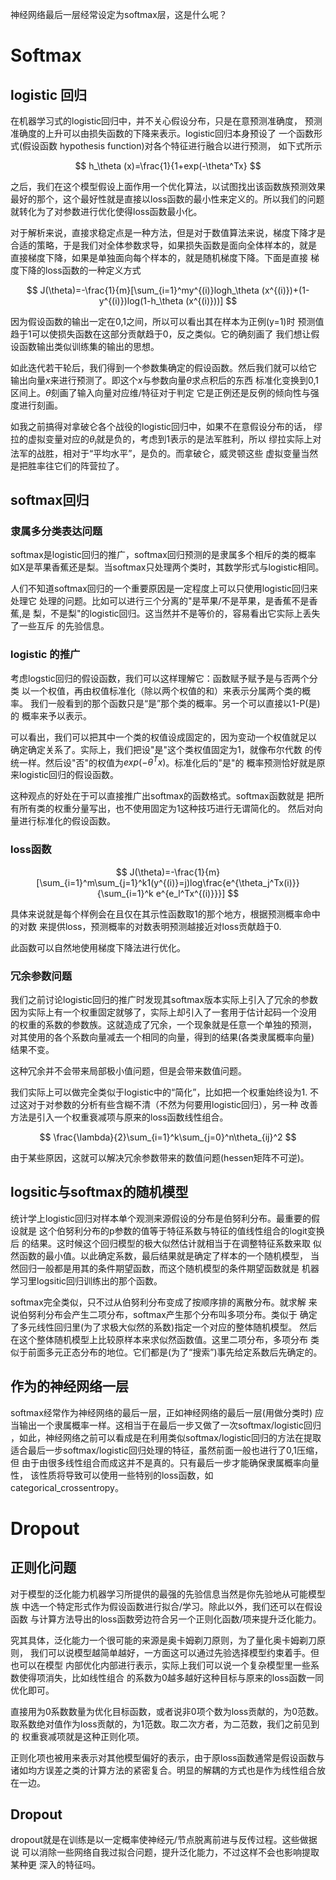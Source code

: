 神经网络最后一层经常设定为softmax层，这是什么呢？

# Softmax

## logistic 回归

在机器学习式的logistic回归中，并不关心假设分布，只是在意预测准确度，
预测准确度的上升可以由损失函数的下降来表示。logistic回归本身预设了
一个函数形式(假设函数 hypothesis function)对各个特征进行融合以进行预测，
如下式所示

$$
h_\theta (x)=\frac{1}{1+exp(-\theta^Tx}
$$

之后，我们在这个模型假设上面作用一个优化算法，以试图找出该函数族预测效果
最好的那个，这个最好性就是直接以loss函数的最小性来定义的。所以我们的问题
就转化为了对参数进行优化使得loss函数最小化。

对于解析来说，直接求稳定点是一种方法，但是对于数值算法来说，梯度下降才是
合适的策略，于是我们对全体参数求导，如果损失函数是面向全体样本的，就是
直接梯度下降，如果是单独面向每个样本的，就是随机梯度下降。下面是直接
梯度下降的loss函数的一种定义方式

$$
J(\theta)=-\frac{1}{m}[\sum_{i=1}^my^{(i)}logh_\theta (x^{(i)})+(1-y^{(i)})log(1-h_\theta (x^{(i)}))]
$$

因为假设函数的输出一定在0,1之间，所以可以看出其在样本为正例(y=1)时
预测值趋于1可以使损失函数在这部分贡献趋于0，反之类似。它的确刻画了
我们想让假设函数输出类似训练集的输出的思想。

如此迭代若干轮后，我们得到一个参数集确定的假设函数。然后我们就可以给它
输出向量$x$来进行预测了。即这个$x$与参数向量$\theta$求点积后的东西
标准化变换到0,1区间上。$\theta$刻画了输入向量对应维/特征对于判定
它是正例还是反例的倾向性与强度进行刻画。

如我之前搞得对拿破仑各个战役的logistic回归中，如果不在意假设分布的话，
缪拉的虚拟变量对应的$\theta_i$就是负的，考虑到1表示的是法军胜利，所以
缪拉实际上对法军的战胜，相对于“平均水平”，是负的。而拿破仑，威灵顿这些
虚拟变量当然是把胜率往它们的阵营拉了。

## softmax回归

### 隶属多分类表达问题

softmax是logistic回归的推广，softmax回归预测的是隶属多个相斥的类的概率
如X是苹果香蕉还是梨。当softmax只处理两个类时，其数学形式与logistic相同。

人们不知道softmax回归的一个重要原因是一定程度上可以只使用logistic回归来处理它
处理的问题。比如可以进行三个分离的"是苹果/不是苹果，是香蕉不是香蕉,是
梨，不是梨"的logistic回归。这当然并不是等价的，容易看出它实际上丢失了一些互斥
的先验信息。

### logistic 的推广

考虑logstic回归的假设函数，我们可以这样理解它：函数赋予赋予是与否两个分类
以一个权值，再由权值标准化（除以两个权值的和）来表示分属两个类的概率。
我们一般看到的那个函数只是“是”那个类的概率。另一个可以直接以1-P(是)的
概率来予以表示。

可以看出，我们可以把其中一个类的权值设成固定的，因为变动一个权值就足以
确定确定关系了。实际上，我们把设"是"这个类权值固定为1，就像布尔代数
的传统一样。然后设"否"的权值为$exp(-\theta^Tx)$。标准化后的"是"的
概率预测恰好就是原来logistic回归的假设函数。

这种观点的好处在于可以直接推广出softmax的函数格式。softmax函数就是
把所有所有类的权重分量写出，也不使用固定为1这种技巧进行无谓简化的。
然后对向量进行标准化的假设函数。

### loss函数

$$
J(\theta)=-\frac{1}{m}[\sum_{i=1}^m\sum_{j=1}^k1(y^{(i)}=j)log\frac{e^{\theta_j^Tx(i)}}{\sum_{i=1}^k e^{e_l^Tx^{(i)}}}]
$$

具体来说就是每个样例会在且仅在其示性函数取1的那个地方，根据预测概率命中的对数
来提供loss，预测概率的对数表明预测越接近对loss贡献趋于0.

此函数可以自然地使用梯度下降法进行优化。

### 冗余参数问题

我们之前讨论logistic回归的推广时发现其softmax版本实际上引入了冗余的参数
因为实际上有一个权重固定就够了，实际上却引入了一套用于估计起码一个没用
的权重的系数的参数族。这就造成了冗余，一个现象就是任意一个单独的预测，
对其使用的各个系数向量减去一个相同的向量，得到的结果(各类隶属概率向量)
结果不变。

这种冗余并不会带来局部极小值问题，但是会带来数值问题。

我们实际上可以做完全类似于logistic中的“简化”，比如把一个权重始终设为1.
不过这对于对参数的分析有些含糊不清（不然为何要用logistic回归），另一种
改善方法是引入一个权重衰减项与原来的loss函数线性组合。

$$
\frac{\lambda}{2}\sum_{i=1}^k\sum_{j=0}^n\theta_{ij}^2
$$

由于某些原因，这就可以解决冗余参数带来的数值问题(hessen矩阵不可逆)。

## logsitic与softmax的随机模型

统计学上logistic回归对样本单个观测来源假设的分布是伯努利分布。最重要的假设就是
这个伯努利分布的p参数的值等于特征系数与特征的值线性组合的logit变换后
的结果。这时候这个回归模型的极大似然估计就相当于在调整特征系数来取
似然函数的最小值。以此确定系数，最后结果就是确定了样本的一个随机模型，
当然回归一般都是用其的条件期望函数，而这个随机模型的条件期望函数就是
机器学习里logsitic回归训练出的那个函数。

softmax完全类似，只不过从伯努利分布变成了按顺序排的离散分布。就求解
来说伯努利分布会产生二项分布，softmax产生那个分布叫多项分布。类似于
确定了多元线性回归里(为了求极大似然的系数)指定一个对应的整体随机模型。
然后在这个整体随机模型上比较原样本来求似然函数值。这里二项分布，多项分布
类似于前面多元正态分布的地位。它们都是(为了“搜索”)事先给定系数后先确定的。


## 作为的神经网络一层

softmax经常作为神经网络的最后一层，正如神经网络的最后一层(用做分类时)
应当输出一个隶属概率一样。这相当于在最后一步又做了一次softmax/logistic回归
，如此，神经网络之前可以看成是在利用类似softmax/logistic回归的方法在提取
适合最后一步softmax/logistic回归处理的特征，虽然前面一般也进行了0,1压缩，但
由于由很多线性组合而成这并不是真的。只有最后一步才能确保隶属概率向量性，
该性质将导致可以使用一些特别的loss函数，如categorical_crossentropy。

# Dropout

## 正则化问题

对于模型的泛化能力机器学习所提供的最强的先验信息当然是你先验地从可能模型族
中选一个特定形式作为假设函数进行拟合/学习。除此以外，我们还可以在假设函数
与计算方法导出的loss函数旁边符合另一个正则化函数/项来提升泛化能力。

究其具体，泛化能力一个很可能的来源是奥卡姆剃刀原则，为了量化奥卡姆剃刀原则，
我们可以说模型越简单越好，一方面这可以通过先验选择模型约束着手。但也可以在模型
内部优化内部进行表示，实际上我们可以说一个复杂模型里一些系数使得项消失，比如线性组合
的系数为0越多越好这种目标与原来的loss函数一同优化即可。

直接用为0系数数量为优化目标函数，或者说非0项个数为loss贡献的，为0范数。
取系数绝对值作为loss贡献的，为1范数。取二次方者，为二范数，我们之前见到的
权重衰减项就是这种正则化项。

正则化项也被用来表示对其他模型偏好的表示，由于原loss函数通常是假设函数与
诸如均方误差之类的计算方法的紧密复合。明显的解耦的方式也是作为线性组合放在一边。

## Dropout

dropout就是在训练是以一定概率使神经元/节点脱离前进与反传过程。这些做据说
可以消除一些网络自我过拟合问题，提升泛化能力，不过这样不会也影响提取某种更
深入的特征吗。

